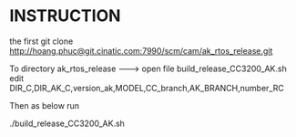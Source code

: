 #         INSTRUCTION     #
the first git clone http://hoang.phuc@git.cinatic.com:7990/scm/cam/ak_rtos_release.git

To directory ak_rtos_release ---> open file build_release_CC3200_AK.sh edit DIR_C,DIR_AK_C,version_ak,MODEL,CC_branch,AK_BRANCH,number_RC

Then as below run

./build_release_CC3200_AK.sh
